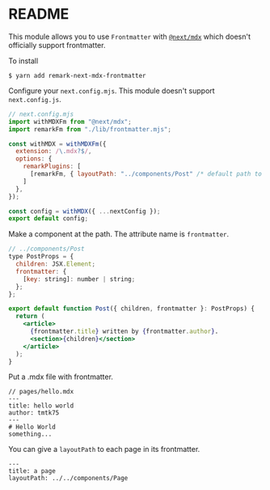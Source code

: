 # README
This module allows you to use `Frontmatter` with [`@next/mdx`](https://nextjs.org/docs/advanced-features/using-mdx#nextmdx) which doesn't officially support frontmatter.

To install
```
$ yarn add remark-next-mdx-frontmatter
```

Configure your `next.config.mjs`. This module doesn't support `next.config.js`.
```mjs
// next.config.mjs
import withMDXFm from "@next/mdx";
import remarkFm from "./lib/frontmatter.mjs";

const withMDX = withMDXFm({
  extension: /\.mdx?$/,
  options: {
    remarkPlugins: [
      [remarkFm, { layoutPath: "../components/Post" /* default path to layout component */ }]
    ]
  },
});

const config = withMDX({ ...nextConfig });
export default config;
```

Make a component at the path.
The attribute name is `frontmatter`.
```jsx
// ../components/Post
type PostProps = {
  children: JSX.Element;
  frontmatter: {
    [key: string]: number | string;
  };
};

export default function Post({ children, frontmatter }: PostProps) {
  return (
    <article>
      {frontmatter.title} written by {frontmatter.author}.
      <section>{children}</section>
    </article>
  );
}
```

Put a .mdx file with frontmatter.
```mdx
// pages/hello.mdx
---
title: hello world
author: tmtk75
---
# Hello World
something...
```

You can give a `layoutPath` to each page in its frontmatter.
```mdx
---
title: a page
layoutPath: ../../components/Page
```
